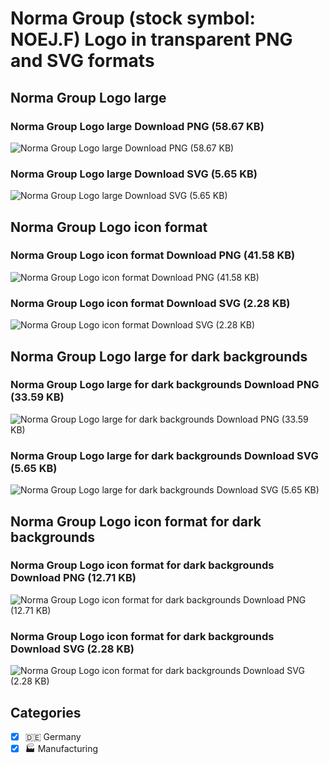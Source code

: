 # Norma Group (stock symbol: NOEJ.F) Logo in transparent PNG and SVG formats

## Norma Group Logo large

### Norma Group Logo large Download PNG (58.67 KB)

![Norma Group Logo large Download PNG (58.67 KB)](/img/orig/NOEJ.F_BIG-ad49b8b9.png)

### Norma Group Logo large Download SVG (5.65 KB)

![Norma Group Logo large Download SVG (5.65 KB)](/img/orig/NOEJ.F_BIG-7d9527f4.svg)

## Norma Group Logo icon format

### Norma Group Logo icon format Download PNG (41.58 KB)

![Norma Group Logo icon format Download PNG (41.58 KB)](/img/orig/NOEJ.F-57af3b95.png)

### Norma Group Logo icon format Download SVG (2.28 KB)

![Norma Group Logo icon format Download SVG (2.28 KB)](/img/orig/NOEJ.F-d68e78a5.svg)

## Norma Group Logo large for dark backgrounds

### Norma Group Logo large for dark backgrounds Download PNG (33.59 KB)

![Norma Group Logo large for dark backgrounds Download PNG (33.59 KB)](/img/orig/NOEJ.F_BIG.D-d24c173b.png)

### Norma Group Logo large for dark backgrounds Download SVG (5.65 KB)

![Norma Group Logo large for dark backgrounds Download SVG (5.65 KB)](/img/orig/NOEJ.F_BIG.D-0e620693.svg)

## Norma Group Logo icon format for dark backgrounds

### Norma Group Logo icon format for dark backgrounds Download PNG (12.71 KB)

![Norma Group Logo icon format for dark backgrounds Download PNG (12.71 KB)](/img/orig/NOEJ.F.D-3d9a6ebe.png)

### Norma Group Logo icon format for dark backgrounds Download SVG (2.28 KB)

![Norma Group Logo icon format for dark backgrounds Download SVG (2.28 KB)](/img/orig/NOEJ.F.D-8896f881.svg)



## Categories
- [x] 🇩🇪 Germany
- [x] 🏭 Manufacturing
